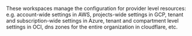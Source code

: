 These workspaces manage the configuration for provider level resources: e.g.
account-wide settings in AWS, projects-wide settings in GCP, tenant and
subscription-wide settings in Azure, tenant and compartment level settings in
OCI, dns zones for the entire organization in cloudflare, etc.

